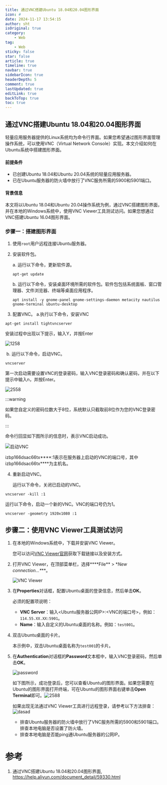 ```yaml
---
title: 通过VNC搭建Ubuntu 18.04和20.04图形界面
icon: #
date: 2024-11-17 13:54:15
author: sht
isOriginal: true
category: 
    - Web
tag:
    - Web
sticky: false
star: false
article: true
timeline: true
navbar: true
sidebarIcon: true
headerDepth: 5
comment: true
lastUpdated: true
editLink: true
backToTop: true
toc: true
---
```


## 通过VNC搭建Ubuntu 18.04和20.04图形界面

轻量应用服务器提供的Linux系统均为命令行界面。如果您希望通过图形界面管理操作系统，可以使用VNC（Virtual Network Console）实现。本文介绍如何在Ubuntu系统中搭建图形界面。

#### 前提条件

- 已创建Ubuntu 18.04和Ubuntu 20.04系统的轻量应用服务器。
- 已在Ubuntu服务器的防火墙中放行了VNC服务所需的5900和5901端口。

#### 背景信息

本文将以Ubuntu 18.04和Ubuntu 20.04操作系统为例，通过VNC搭建图形界面，并在本地的Windows系统中，使用VNC Viewer工具测试访问。如果您想通过VNC搭建Ubuntu 16.04图形界面。

### 步骤一：搭建图形界面

1. 使用`root`用户远程连接Ubuntu服务器。

2. 安装软件包。

   a. 运行以下命令，更新软件源。

   ```shell
   apt-get update
   ```

   b. 运行以下命令，安装桌面环境所需的软件包。软件包包括系统面板、窗口管理器、文件浏览器、终端等桌面应用程序。

   ```shell
   apt install -y gnome-panel gnome-settings-daemon metacity nautilus gnome-terminal ubuntu-desktop
   ```

3. 配置VNC。
    a.执行以下命令，安装VNC

  ```shell
  apt-get install tightvncserver
  ```

  安装过程中出现以下提示，输入Y，并按Enter

  ![1258](https://help-static-aliyun-doc.aliyuncs.com/assets/img/zh-CN/7729225361/p343193.png)

​	b. 运行以下命令，启动VNC。

	vncserver

​	第一次启动需要设置VNC的登录密码，输入VNC登录密码和确认密码，并在以下提示中输入n，并按Enter。

![2558](https://help-static-aliyun-doc.aliyuncs.com/assets/img/zh-CN/7729225361/p343311.png)

:::warning

如果您自定义的密码位数大于8位，系统默认只截取前8位作为您的VNC登录密码。

:::

命令行回显如下图所示的信息时，表示VNC启动成功。

![启动VNC](https://help-static-aliyun-doc.aliyuncs.com/assets/img/zh-CN/1805159161/p268814.png)

izbp166dsac66tx****:1表示在服务器上启动的VNC的端口号，其中izbp166dsac66tx****为主机名。

4. 重新启动VNC。

   运行以下命令，关闭已启动的VNC。

```shell
vncserver -kill :1
```

运行以下命令，启动一个新的VNC。VNC的端口号仍为1。

```shell
vncserver -geometry 1920x1080 :1
```

## 步骤二：使用VNC Viewer工具测试访问

1. 在本地的Windows系统中，下载并安装VNC Viewer。

   您可以访问[VNC Viewer官网](https://www.realvnc.com/en/connect/download/viewer/)获取下载链接以及安装方式。

2. 打开VNC Viewer，在顶部菜单栏，选择***\*File\** > \**New connection...\****。

   ![VNC Viewer](https://help-static-aliyun-doc.aliyuncs.com/assets/img/zh-CN/3180070261/p268884.png)

3. 在**Properties**对话框，配置Ubuntu桌面的登录信息，然后单击**OK**。

   必须的配置项说明：

   - **VNC Server**：输入<Ubuntu服务器公网IP>:<VNC的端口号>，例如：`114.55.XX.XX:5901`。
   - **Name**：输入自定义的Ubuntu桌面的名称。例如：`test001`。

4. 双击Ubuntu桌面的卡片。

   本示例中，双击Ubuntu桌面名称为`test001`的卡片。

5. 在**Authentication**对话框的**Password**文本框中，输入VNC登录密码，然后单击**OK**。

   ![password](https://help-static-aliyun-doc.aliyuncs.com/assets/img/zh-CN/8836159161/p268947.png)

   如下图所示，成功登录后，您可以查看Ubuntu的图形界面。如果您需要在Ubuntu的图形界面打开终端，可在Ubuntu的图形界面右键单击**Open Terminal**即可。![2588](https://help-static-aliyun-doc.aliyuncs.com/assets/img/zh-CN/8729225361/p343199.png)

   如果出现无法通过VNC Viewer工具进行远程登录，请参考以下方法排查：![dasad](https://help-static-aliyun-doc.aliyuncs.com/assets/img/zh-CN/5542496361/p351346.png)

   - 排查Ubuntu服务器的防火墙中放行了VNC服务所需的5900和5901端口。排查本地电脑是否设置了防火墙。
   - 排查本地电脑是否能ping通Ubuntu服务器的公网IP。

# 参考

1. 通过VNC搭建Ubuntu 18.04和20.04图形界面, https://help.aliyun.com/document_detail/59330.html

